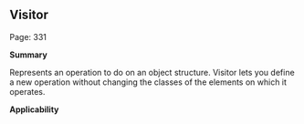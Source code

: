 ## Visitor

Page: 331

**Summary**

Represents an operation to do on an object structure. Visitor lets you define a new operation without changing the classes of the elements on which it operates.

**Applicability**



